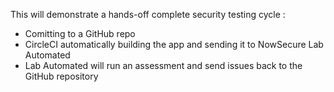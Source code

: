 

This will demonstrate a hands-off complete security testing cycle :
- Comitting to a GitHub repo
- CircleCI automatically building the app and sending it to NowSecure Lab Automated
- Lab Automated will run an assessment and send issues back to the GitHub repository
